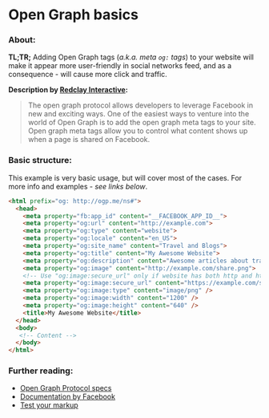 Open Graph basics
======

### About:
__TL;TR;__
Adding Open Graph tags (*a.k.a. meta `og:` tags*) to your website will make it appear more user-friendly in social networks feed, and as a consequence - will cause more click and traffic.

__Description by [Redclay Interactive](https://www.redclayinteractive.com/what-are-open-graph-tags/):__
> The open graph protocol allows developers to leverage Facebook in new and exciting ways. One of the easiest ways to venture into the world of Open Graph is to add the open graph meta tags to your site. Open graph meta tags allow you to control what content shows up when a page is shared on Facebook.

### Basic structure:
This example is very basic usage, but will cover most of the cases. For more info and examples - *see links below*.

```html
<html prefix="og: http://ogp.me/ns#">
  <head>
    <meta property="fb:app_id" content="__FACEBOOK_APP_ID__">
    <meta property="og:url" content="http://example.com">
    <meta property="og:type" content="website">
    <meta property="og:locale" content="en_US">
    <meta property="og:site_name" content="Travel and Blogs">
    <meta property="og:title" content="My Awesome Website">
    <meta property="og:description" content="Awesome articles about travel">
    <meta property="og:image" content="http://example.com/share.png">
    <!-- Use "og:image:secure_url" only if website has both http and httpS versions -->
    <meta property="og:image:secure_url" content="https://example.com/share.png">
    <meta property="og:image:type" content="image/png" />
    <meta property="og:image:width" content="1200" />
    <meta property="og:image:height" content="640" />
    <title>My Awesome Website</title>
  </head>
  <body>
   <!-- Content -->
  </body>
</html>
```

### Further reading:
 - [Open Graph Protocol specs](http://ogp.me/)
 - [Documentation by Facebook](https://developers.facebook.com/docs/sharing/webmasters)
 - [Test your markup](https://developers.facebook.com/tools/debug/sharing/)

